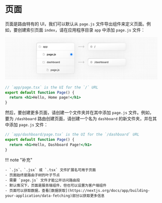 # 页面

页面是路由特有的 UI，我们可以默认从 `page.js` 文件导出组件来定义页面。例如，要创建索引页面 `index`，请在应用程序目录 `app` 中添加 `page.js` 文件：

![img.png](../../../images/abrp-01.png)

```jsx linenums="1" title="app/page.tsx"
// `app/page.tsx` is the UI for the `/` URL
export default function Page() {
  return <h1>Hello, Home page!</h1>
}
```

然后，要创建更多页面，请创建一个文件夹并在其中添加 `page.js` 文件。例如，要为 `/dashboard` 路由创建页面，请创建一个名为 `dashboard` 的新文件夹，并在其中添加 `page.js` 文件：

```jsx linenums="1" title="app/dashboard/page.tsx"
// `app/dashboard/page.tsx` is the UI for the `/dashboard` URL
export default function Page() {
  return <h1>Hello, Dashboard Page!</h1>
}
```

!!! note "补充"
    
    - `.js`、`.jsx` 或 `.tsx` 文件扩展名可用于页面
    - 页面始终是路由子树的叶子节点
    - 需要 `page.js` 文件才能公开访问路由段
    - 默认情况下，页面是服务端组件，但也可以设置为客户端组件
    - 页面可以获取数据，查看[数据获取](https://nextjs.org/docs/app/building-your-application/data-fetching)部分以获取更多信息
